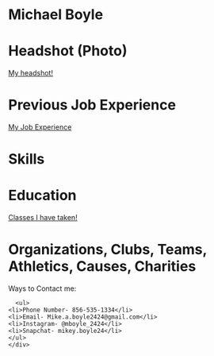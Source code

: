 # Michael Boyle
# Headshot (Photo)
<a href="images/IMG-0421.PNG" title="My headshot"> My headshot!</a>
# Previous Job Experience
<a href="Previous Job experience.html" title="Previous Job Experience">My Job Experience</a>
# Skills
# Education
<a href="education.html" title="Some classes I have taken"> Classes I have taken!</a>
# Organizations, Clubs, Teams, Athletics, Causes, Charities

<body>
      <div class="portfolio-card">
      Ways to Contact me:
      
      <ul>
    <li>Phone Number- 856-535-1334</li>
    <li>Email- Mike.a.boyle2424@gmail.com</li>
    <li>Instagram- @mboyle_2424</li>
    <li>Snapchat- mikey.boyle24</li>
    </ul>
    </div>
</body>
